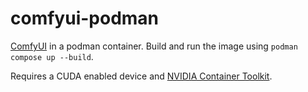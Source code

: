 # comfyui-podman

[ComfyUI](https://github.com/comfyanonymous/ComfyUI) in a podman container. Build and run the image using `podman compose up --build`.

Requires a CUDA enabled device and [NVIDIA Container Toolkit](https://docs.nvidia.com/datacenter/cloud-native/container-toolkit/latest/cdi-support.html).
